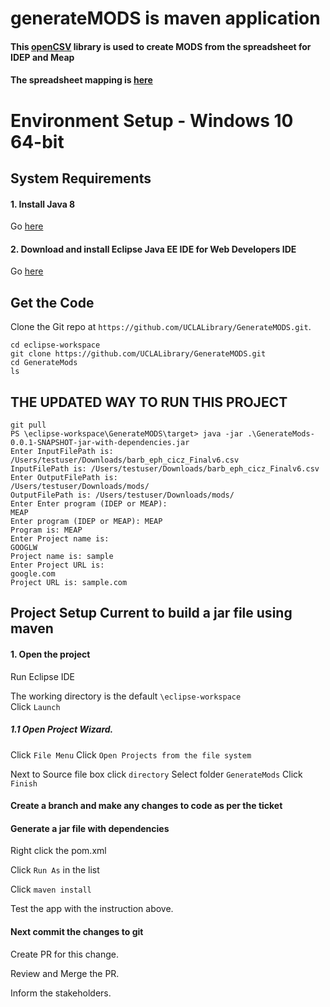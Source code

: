 # generateMODS is maven application

#### This [openCSV](http://opencsv.sourceforge.net/#reading) library is used to create MODS from the spreadsheet for IDEP and Meap
#### The spreadsheet mapping is [here](https://docs.google.com/spreadsheets/d/1TTQKmFVWYumsWC5QwKf5E7bxzAmgnefOHrzAiCiQfrU/edit#gid=15338334)

# Environment Setup - Windows 10 64-bit


## System Requirements

#### 1. Install Java 8

Go [here](https://www.oracle.com/technetwork/java/javase/downloads/jdk8-downloads-2133151.html)


#### 2. Download and install Eclipse Java EE IDE for Web Developers IDE

Go [here](https://www.eclipse.org/downloads/download.php?file=/technology/epp/downloads/release/2019-03/R/eclipse-jee-2019-03-R-win32-x86_64.zip) 


## Get the Code

Clone the Git repo at `https://github.com/UCLALibrary/GenerateMODS.git`.

```Shell
cd eclipse-workspace
git clone https://github.com/UCLALibrary/GenerateMODS.git
cd GenerateMods
ls
``` 
## THE UPDATED WAY TO RUN THIS PROJECT
```Shell
git pull
PS \eclipse-workspace\GenerateMODS\target> java -jar .\GenerateMods-0.0.1-SNAPSHOT-jar-with-dependencies.jar 
Enter InputFilePath is: 
/Users/testuser/Downloads/barb_eph_cicz_Finalv6.csv
InputFilePath is: /Users/testuser/Downloads/barb_eph_cicz_Finalv6.csv
Enter OutputFilePath is: 
/Users/testuser/Downloads/mods/
OutputFilePath is: /Users/testuser/Downloads/mods/
Enter Enter program (IDEP or MEAP): 
MEAP
Enter program (IDEP or MEAP): MEAP
Program is: MEAP
Enter Project name is: 
GOOGLW
Project name is: sample
Enter Project URL is: 
google.com
Project URL is: sample.com
```
## Project Setup Current to build a jar file using maven

#### 1. Open the project

  Run Eclipse IDE  
 
  The working directory is the default `\eclipse-workspace`  
  Click `Launch`
  
##### 1.1 Open Project Wizard.

  Click `File Menu`
  Click  `Open Projects from the file system` 

  Next to Source file box click `directory`
  Select folder `GenerateMods`
  Click `Finish`
 
 #### Create a branch and make any changes to code as per the ticket
 
 #### Generate a jar file with dependencies
 
  Right click the pom.xml
  
  Click `Run As` in the list
  
  Click `maven install`
  
  Test the app with the instruction above.

#### Next commit the changes to git  

  Create PR for this change.
  
  Review and Merge the PR.
  
  Inform the stakeholders.
  

